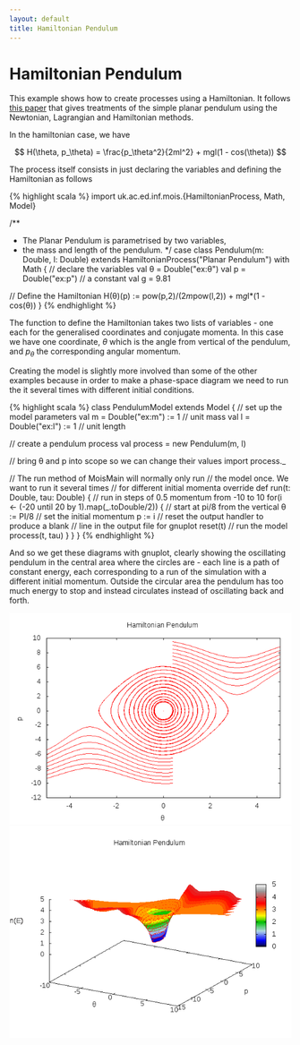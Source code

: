 ```yaml
---
layout: default
title: Hamiltonian Pendulum
---
```


Hamiltonian Pendulum
====================

This example shows how to create processes using a Hamiltonian. It
follows
[this paper](https://www.wiki.ed.ac.uk/download/attachments/215188561/MPT%20Series%20-%20Session%204-%20Addendum.pdf?version=1&modificationDate=1404399118000&api=v2)
that gives treatments of the simple planar pendulum using the
Newtonian, Lagrangian and Hamiltonian methods.

In the hamiltonian case, we have

$$
H(\theta, p_\theta) = \frac{p_\theta^2}{2ml^2} + mgl(1 - cos(\theta))
$$

The process itself consists in just declaring the variables and
defining the Hamiltonian as follows

{% highlight scala %}
import uk.ac.ed.inf.mois.{HamiltonianProcess, Math, Model}

/**
 * The Planar Pendulum is parametrised by two variables,
 * the mass and length of the pendulum.
 */
case class Pendulum(m: Double, l: Double) 
     extends HamiltonianProcess("Planar Pendulum") with Math {
  // declare the variables
  val θ = Double("ex:θ")
  val p = Double("ex:p")
  // a constant
  val g = 9.81

  // Define the Hamiltonian
  H(θ)(p) := pow(p,2)/(2*m*pow(l,2)) + m*g*l*(1 - cos(θ))
}
{% endhighlight %}

The function to define the Hamiltonian takes two lists of variables -
one each for the generalised coordinates and conjugate momenta. In
this case we have one coordinate, $\theta$ which is the angle from
vertical of the pendulum, and $p_\theta$ the corresponding angular
momentum.

Creating the model is slightly more involved than some of the other
examples because in order to make a phase-space diagram we need to run
the it several times with different initial conditions.

{% highlight scala %}
class PendulumModel extends Model {
  // set up the model parameters
  val m = Double("ex:m") := 1 // unit mass
  val l = Double("ex:l") := 1 // unit length

  // create a pendulum process
  val process = new Pendulum(m, l)

  // bring θ and p into scope so we can change their values
  import process._

  // The run method of MoisMain will normally only run
  // the model once. We want to run it several times
  // for different initial momenta
  override def run(t: Double, tau: Double) {
    // run in steps of 0.5 momentum from -10 to 10
    for(i <- (-20 until 20 by 1).map(_.toDouble/2)) {
      // start at pi/8 from the vertical
      θ := PI/8
      // set the initial momentum
      p := i
      // reset the output handler to produce a blank
      // line in the output file for gnuplot
      reset(t)
      // run the model
      process(t, tau)
    }
  }
}
{% endhighlight %}

And so we get these diagrams with gnuplot, clearly showing the
oscillating pendulum in the central area where the circles are - each
line is a path of constant energy, each corresponding to a run of the
simulation with a different initial momentum. Outside the circular
area the pendulum has too much energy to stop and instead circulates
instead of oscillating back and forth.

![Phase-space Diagram](pendulum.png)
![Phase-space Diagram](pendulum-3d.png)

